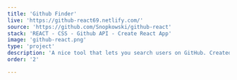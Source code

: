 ```yaml
---
title: 'Github Finder'
live: 'https://github-react69.netlify.com/'
source: 'https://github.com/Snopkowski/github-react'
stack: 'REACT - CSS - Github API - Create React App'
image: 'github-react.png'
type: 'project'
description: 'A nice tool that lets you search users on GitHub. Created using Create-React-App Used it as an introduction to react.'
order: '2'

---
```


